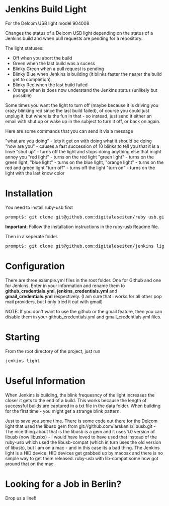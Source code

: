 Jenkins Build Light
===================

For the Delcom USB light model 904008

Changes the status of a Delcom USB light depending on the status of a
Jenkins build and when pull requests are pending for a repository.

The light statuses:
- Off when you abort the build
- Green when the last build was a sucess
- Blinky Green when a pull request is pending
- Blinky Blue when Jenkins is building (it blinks faster the nearer the build get to completion)
- Blinky Red when the last build failed
- Orange when is does now understand the Jenkins status (unlikely but possible)

Some times you want the light to turn off (maybe because it is driving you crazy blinking red since the last build failed),
of course you could just unplug it, but where is the fun in that - so instead, just send it either an email with
shut up or wake up in the subject to turn it off, or back on again.

Here are some commands that you can send it via a message

"what are you doing" - lets it get on with doing what it should be doing
"how are you"        - causes a fast succession of 10 blinks to tell you that it is a linve
"shut up"            - turns off the light and stops doing anything else that might annoy you
"red light"          - turns on the red light
"green light"        - turns on the green light,
"blue light"         - turns on the blue light,
"orange light"       - turns on the red and green light
"turn off"           - turns off the light
"turn on"            - turns on the light with the last know color

Installation
============

You need to install ruby-usb first

<pre>
prompt$: git clone git@github.com:digitaleseiten/ruby_usb.git
</pre>

<b>Important</b>: Follow the installation instructions in the ruby-usb Readme file.

Then in a seperate folder.

<pre>
prompt$: git clone git@github.com:digitaleseiten/jenkins_light.git
</pre>

Configuration
=============

There are three example.yml files in the root folder. One for Github and one for Jenkins.
Enter in your information and rename them to <b>github_credentials.yml</b>, <b>jenkins_credentials.yml</b>
and <b>gmail_credentials.yml</b> respectively. (I am sure that i works for all other pop mail providers, but I only tried it out with gmail)

NOTE: If you don't want to use the github or the gmail feature, then you can disable them in your github_credentials.yml and
gmail_credentials.yml files.

Starting
=========

From the root directory of the project, just run

<pre>jenkins_light</pre>

Useful Information
==================

When Jenkins is building, the blink frequesncy of the light increases the closer it gets to the end of a build.
This works because the length of successful builds are captured in a txt file in the data folder.
When building for the first time - you might get a strange blink pattern.

Just to save you some time. There is some code out there for the Delcom light that used the libusb gem from git://github.com/larskanis/libusb.git - The nice thing about that is the libusb is a gem and it uses 1.0 version of libusb (now libusbx) - I would have loved to have used that instead of the ruby-usb which used the libusb-compat (which in turn uses the old version of libusb), but I am on a mac - and in this case its a bad thing. The Jenkins light is a HID device. HID devices get grabbed up by macosx and there is no simple way to get them released. ruby-usb with lib-compat some how got around that on the mac.

Looking for a Job in Berlin?
============================
Drop us a line!!